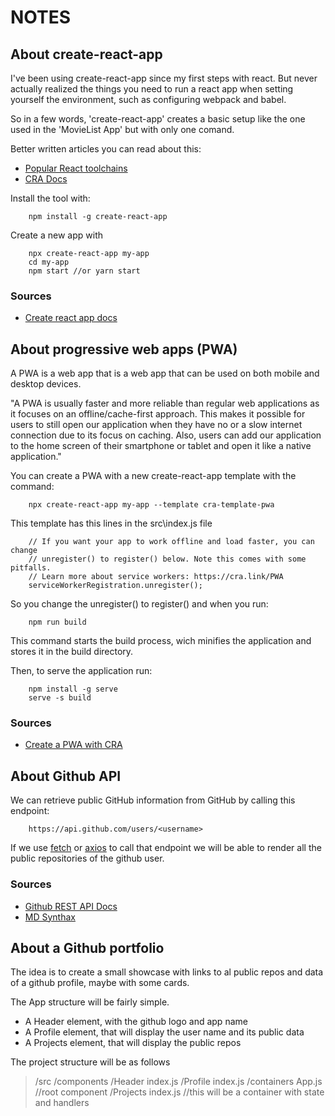 # NOTES
## About create-react-app

I've been using create-react-app since my first steps with react. But never actually realized the things you need to run a react app when setting yourself the environment, such as configuring webpack and babel.

So in a few words, 'create-react-app' creates a basic setup like the one used in the 'MovieList App' but with only one comand.

Better written articles you can read about this: 
* [Popular React toolchains](https://reactjs.org/docs/create-a-new-react-app.html#create-react-app)
* [CRA Docs](https://create-react-app.dev)

Install the tool with:
	
		npm install -g create-react-app

Create a new app with
	
		npx create-react-app my-app
		cd my-app
		npm start //or yarn start

### Sources

* [Create react app docs](https://create-react-app.dev/docs/getting-started)

## About progressive web apps (PWA)

A PWA is a web app that is a web app that can be used on both mobile and desktop devices.

"A PWA is usually faster and more reliable than regular web applications as it focuses on an offline/cache-first approach. This makes it possible for users to still open our application when they have no or a slow internet connection due to its focus on caching. Also, users can add our application to the home screen of their smartphone or tablet and open it like a native application."

You can create a PWA with a new create-react-app template with the command:
	
		npx create-react-app my-app --template cra-template-pwa

This template has this lines in the src\index.js file
	
		// If you want your app to work offline and load faster, you can change
		// unregister() to register() below. Note this comes with some pitfalls.
		// Learn more about service workers: https://cra.link/PWA
		serviceWorkerRegistration.unregister();

So you change the unregister() to register() and when you run:

		npm run build

This command starts the build process, wich minifies the application and stores it in the build directory.

Then, to serve the application run:
	
		npm install -g serve
		serve -s build

### Sources

* [Create a PWA with CRA](https://create-react-app.dev/docs/making-a-progressive-web-app)

## About Github API

We can retrieve public GitHub information from GitHub by calling this endpoint:

		https://api.github.com/users/<username>

If we use [fetch](https://developer.mozilla.org/en-US/docs/Web/API/Fetch_API/Using_Fetch) or [axios](https://axios-http.com/docs/intro) to call that endpoint we will be able to render all the public repositories of the github user.

### Sources

* [Github REST API Docs](https://docs.github.com/en/rest)
* [MD Synthax](https://guides.github.com/features/mastering-markdown/)

## About a Github portfolio

The idea is to create a small showcase with links to al public repos and data of a github profile, maybe with some cards.

The App structure will be fairly simple.

* A Header element, with the github logo and app name
* A Profile element, that will display the user name and its public data
* A Projects element, that will display the public repos

The project structure will be as follows
	
> 	/src
> 	/components
> 		/Header
> 			index.js
> 		/Profile
> 			index.js
> 	/containers
> 		App.js //root component
> 		/Projects
> 			index.js //this will be a container with state and handlers